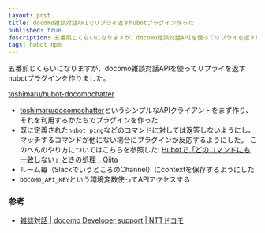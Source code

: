 ```yaml
---
layout: post
title: docomo雑談対話APIでリプライ返すhubotプラグイン作った
published: true
description: 五番煎じくらいになりますが、docomo雑談対話APIを使ってリプライを返すhubotプラグインを作りました。
tags: hubot npm
---
```


五番煎じくらいになりますが、docomo雑談対話APIを使ってリプライを返すhubotプラグインを作りました。

[toshimaru/hubot-docomochatter](https://github.com/toshimaru/hubot-docomochatter)

* [toshimaru/docomochatter](https://github.com/toshimaru/docomochatter)というシンプルなAPIクライアントをまず作り、それを利用するかたちでプラグインを作った
* 既に定義された`hubot ping`などのコマンドに対しては返答しないようにし、マッチするコマンドが他にない場合にプラグインが反応するようにした。 このへんのやり方についてはこちらを参照した: [Hubotで「どのコマンドにも一致しない」ときの処理 - Qiita](http://qiita.com/hiconyan/items/baf6ac56129a26d8ac0c)
* ルーム毎（SlackでいうところのChannel）にcontextを保存するようにした
* `DOCOMO_API_KEY`という環境変数使ってAPIアクセスする

### 参考
* [雑談対話 \| docomo Developer support \| NTTドコモ](https://dev.smt.docomo.ne.jp/?p=docs.api.page&api_name=dialogue&p_name=api_reference)

